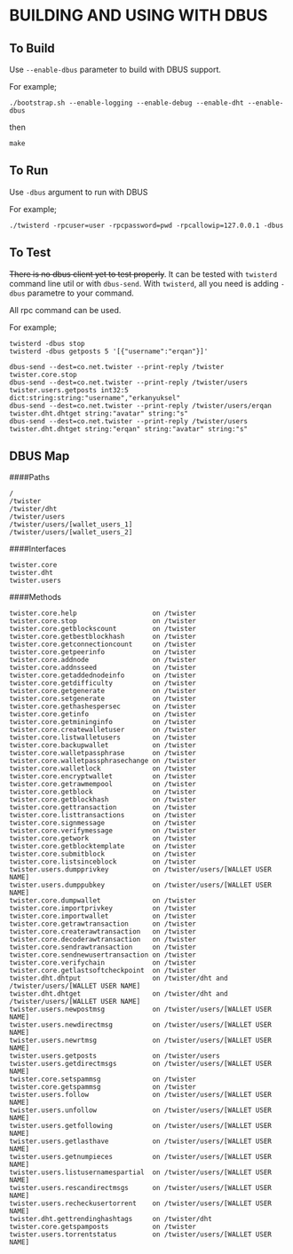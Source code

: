 # BUILDING AND USING WITH DBUS


## To Build

Use `--enable-dbus` parameter to build with DBUS support.

For example;

    ./bootstrap.sh --enable-logging --enable-debug --enable-dht --enable-dbus

then

    make

## To Run

Use `-dbus` argument to run with DBUS

For example;

    ./twisterd -rpcuser=user -rpcpassword=pwd -rpcallowip=127.0.0.1 -dbus

## To Test

~~There is no dbus client yet to test properly~~. It can be tested with `twisterd` command line util or with `dbus-send`.
With `twisterd`, all you need is adding `-dbus` parametre to your command.

All rpc command can be used.

For example;

    twisterd -dbus stop
    twisterd -dbus getposts 5 '[{"username":"erqan"}]'

    dbus-send --dest=co.net.twister --print-reply /twister twister.core.stop
    dbus-send --dest=co.net.twister --print-reply /twister/users twister.users.getposts int32:5 dict:string:string:"username","erkanyuksel"
    dbus-send --dest=co.net.twister --print-reply /twister/users/erqan twister.dht.dhtget string:"avatar" string:"s"
    dbus-send --dest=co.net.twister --print-reply /twister/users twister.dht.dhtget string:"erqan" string:"avatar" string:"s"

## DBUS Map

####Paths

    /
    /twister
    /twister/dht
    /twister/users
    /twister/users/[wallet_users_1]
    /twister/users/[wallet_users_2]

####Interfaces

    twister.core
    twister.dht
    twister.users

####Methods

    twister.core.help                   on /twister
    twister.core.stop                   on /twister
    twister.core.getblockscount         on /twister
    twister.core.getbestblockhash       on /twister
    twister.core.getconnectioncount     on /twister
    twister.core.getpeerinfo            on /twister
    twister.core.addnode                on /twister
    twister.core.addnsseed              on /twister
    twister.core.getaddednodeinfo       on /twister
    twister.core.getdifficulty          on /twister
    twister.core.getgenerate            on /twister
    twister.core.setgenerate            on /twister
    twister.core.gethashespersec        on /twister
    twister.core.getinfo                on /twister
    twister.core.getmininginfo          on /twister
    twister.core.createwalletuser       on /twister
    twister.core.listwalletusers        on /twister
    twister.core.backupwallet           on /twister
    twister.core.walletpassphrase       on /twister
    twister.core.walletpassphrasechange on /twister
    twister.core.walletlock             on /twister
    twister.core.encryptwallet          on /twister
    twister.core.getrawmempool          on /twister
    twister.core.getblock               on /twister
    twister.core.getblockhash           on /twister
    twister.core.gettransaction         on /twister
    twister.core.listtransactions       on /twister
    twister.core.signmessage            on /twister
    twister.core.verifymessage          on /twister
    twister.core.getwork                on /twister
    twister.core.getblocktemplate       on /twister
    twister.core.submitblock            on /twister
    twister.core.listsinceblock         on /twister
    twister.users.dumpprivkey           on /twister/users/[WALLET USER NAME]
    twister.users.dumppubkey            on /twister/users/[WALLET USER NAME]
    twister.core.dumpwallet             on /twister
    twister.core.importprivkey          on /twister
    twister.core.importwallet           on /twister
    twister.core.getrawtransaction      on /twister
    twister.core.createrawtransaction   on /twister
    twister.core.decoderawtransaction   on /twister
    twister.core.sendrawtransaction     on /twister
    twister.core.sendnewusertransaction on /twister
    twister.core.verifychain            on /twister
    twister.core.getlastsoftcheckpoint  on /twister
    twister.dht.dhtput                  on /twister/dht and /twister/users/[WALLET USER NAME]
    twister.dht.dhtget                  on /twister/dht and /twister/users/[WALLET USER NAME]
    twister.users.newpostmsg            on /twister/users/[WALLET USER NAME]
    twister.users.newdirectmsg          on /twister/users/[WALLET USER NAME]
    twister.users.newrtmsg              on /twister/users/[WALLET USER NAME]
    twister.users.getposts              on /twister/users
    twister.users.getdirectmsgs         on /twister/users/[WALLET USER NAME]
    twister.core.setspammsg             on /twister
    twister.core.getspammsg             on /twister
    twister.users.follow                on /twister/users/[WALLET USER NAME]
    twister.users.unfollow              on /twister/users/[WALLET USER NAME]
    twister.users.getfollowing          on /twister/users/[WALLET USER NAME]
    twister.users.getlasthave           on /twister/users/[WALLET USER NAME]
    twister.users.getnumpieces          on /twister/users/[WALLET USER NAME]
    twister.users.listusernamespartial  on /twister/users/[WALLET USER NAME]
    twister.users.rescandirectmsgs      on /twister/users/[WALLET USER NAME]
    twister.users.recheckusertorrent    on /twister/users/[WALLET USER NAME]
    twister.dht.gettrendinghashtags     on /twister/dht
    twister.core.getspamposts           on /twister
    twister.users.torrentstatus         on /twister/users/[WALLET USER NAME]
